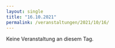 ```yaml
---
layout: single
title: "16.10.2021"
permalink: /veranstaltungen/2021/10/16/
---
```


Keine Veranstaltung an diesem Tag.
